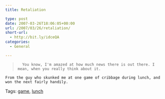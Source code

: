 ```yaml
---
title: Retaliation

type: post
date: 2007-03-26T18:06:05+00:00
url: /2007/03/26/retaliation/
short-url:
  - http://bit.ly/idceQA
categories:
  - General

---
```

<div class='microid-mailto+http:sha1:c8f7db62a18a7f97faaaef58d321c343678db539'>
  <blockquote>
    
      You know, I'm amazed at how much news there is out there. I mean, when you really think about it.
    
  </blockquote>
  
  
    From the guy who skunked me at one game of cribbage during lunch, and won the next fairly handily.
  
</div>

<div class="st-post-tags">
  Tags: <a href="http://www.cavort.org/tag/game/" title="game" rel="tag">game</a>, <a href="http://www.cavort.org/tag/lunch/" title="lunch" rel="tag">lunch</a><br />
</div>
